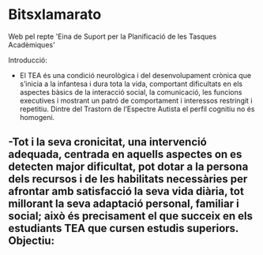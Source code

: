 # Bitsxlamarato
Web pel repte 'Eina de Suport per la Planificació de les Tasques Acadèmiques'

Introducció:
- El TEA és una condició neurològica i del desenvolupament crònica que s’inicia a la infantesa i dura tota la vida, comportant dificultats en els aspectes bàsics de la interacció social, la comunicació, les funcions executives i mostrant un patró de comportament i interessos restringit i repetitiu. Dintre del Trastorn de l’Espectre Autista el perfil cognitiu no és homogeni.

-Tot i la seva cronicitat, una intervenció adequada, centrada en aquells aspectes on es detecten major dificultat, pot dotar a la persona dels recursos i de les habilitats necessàries per afrontar amb satisfacció la seva vida diària, tot millorant la seva adaptació personal, familiar i social; això és precisament el que succeix en els estudiants TEA que cursen estudis superiors. 
Objectiu:
 - 
